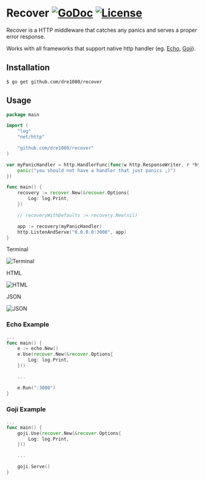 # Recover [![GoDoc](http://img.shields.io/badge/go-documentation-blue.svg?style=flat-square)](http://godoc.org/github.com/dre1080/recover) [![License](http://img.shields.io/badge/license-mit-blue.svg?style=flat-square)](https://raw.githubusercontent.com/dre1080/recover/master/LICENSE)

Recover is a HTTP middleware that catches any panics and serves a proper error response.

Works with all frameworks that support native http handler (eg. [Echo](https://github.com/labstack/echo), [Goji](https://github.com/zenazn/goji)).

## Installation

```
$ go get github.com/dre1080/recover
```

## Usage

``` go
package main

import (
    "log"
    "net/http"

    "github.com/dre1080/recover"
)

var myPanicHandler = http.HandlerFunc(func(w http.ResponseWriter, r *http.Request) {
    panic("you should not have a handler that just panics ;)")
})

func main() {
    recovery := recover.New(&recover.Options{
        Log: log.Print,
    })

    // recoveryWithDefaults := recovery.New(nil)

    app := recovery(myPanicHandler)
    http.ListenAndServe("0.0.0.0:3000", app)
}
```

Terminal

![Terminal](https://github.com/dre1080/recover/raw/master/img/screenshot-terminal.png)

HTML

![HTML](https://github.com/dre1080/recover/raw/master/img/screenshot-html.png)

JSON

![JSON](https://github.com/dre1080/recover/raw/master/img/screenshot-json.png)

### Echo Example

```go
...
func main() {
    e := echo.New()
    e.Use(recover.New(&recover.Options{
        Log: log.Print,
    }))

    ...

    e.Run(":3000")
}
```

### Goji Example

```go
...
func main() {
    goji.Use(recover.New(&recover.Options{
        Log: log.Print,
    }))

    ...

    goji.Serve()
}
```
